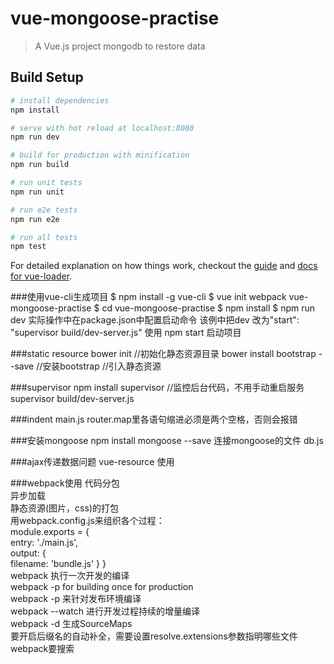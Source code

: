 # vue-mongoose-practise

> A Vue.js project
> mongodb to restore data

## Build Setup

``` bash
# install dependencies
npm install

# serve with hot reload at localhost:8080
npm run dev

# build for production with minification
npm run build

# run unit tests
npm run unit

# run e2e tests
npm run e2e

# run all tests
npm test
```

For detailed explanation on how things work, checkout the [guide](http://vuejs-templates.github.io/webpack/) and [docs for vue-loader](http://vuejs.github.io/vue-loader).


###使用vue-cli生成项目
$ npm install -g vue-cli
$ vue init webpack vue-mongoose-practise
$ cd vue-mongoose-practise
$ npm install
$ npm run dev
实际操作中在package.json中配置启动命令
该例中把dev 改为"start": "supervisor build/dev-server.js"
使用 npm start 启动项目

###static resource
bower init //初始化静态资源目录
bower install bootstrap --save //安装bootstrap
//引入静态资源
<link rel="stylesheet" type="text/css" href="/static/bower_components/bootstrap/dist/css/bootstrap.min.css">

###supervisor
npm install supervisor //监控后台代码，不用手动重启服务
supervisor build/dev-server.js

###indent
main.js router.map里各语句缩进必须是两个空格，否则会报错

###安装mongoose
npm install mongoose --save
连接mongoose的文件 db.js

###ajax传递数据问题
vue-resource 使用  

###webpack使用
代码分包  
异步加载  
静态资源(图片，css)的打包  
用webpack.config.js来组织各个过程：  
module.exports = {  
  entry: './main.js',  
  output: {  
    filename: 'bundle.js'
  }
}  
webpack 执行一次开发的编译  
webpack -p for building once for production  
webpack -p 来针对发布环境编译  
webpack --watch 进行开发过程持续的增量编译  
webpack -d 生成SourceMaps  
要开启后缀名的自动补全，需要设置resolve.extensions参数指明哪些文件webpack要搜索  
